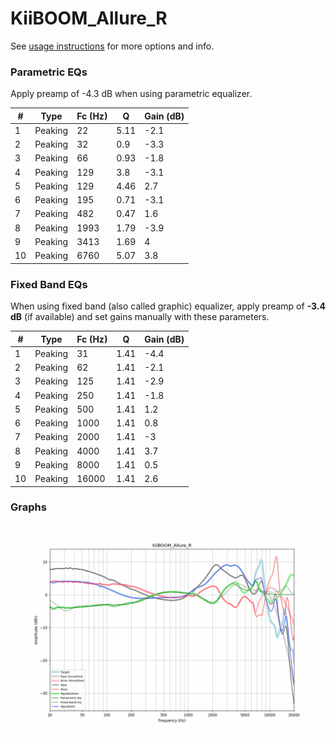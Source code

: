 # KiiBOOM_Allure_R
See [usage instructions](https://github.com/jaakkopasanen/AutoEq#usage) for more options and info.

### Parametric EQs
Apply preamp of -4.3 dB when using parametric equalizer.

|   # | Type    |   Fc (Hz) |    Q |   Gain (dB) |
|-----|---------|-----------|------|-------------|
|   1 | Peaking |        22 | 5.11 |        -2.1 |
|   2 | Peaking |        32 | 0.9  |        -3.3 |
|   3 | Peaking |        66 | 0.93 |        -1.8 |
|   4 | Peaking |       129 | 3.8  |        -3.1 |
|   5 | Peaking |       129 | 4.46 |         2.7 |
|   6 | Peaking |       195 | 0.71 |        -3.1 |
|   7 | Peaking |       482 | 0.47 |         1.6 |
|   8 | Peaking |      1993 | 1.79 |        -3.9 |
|   9 | Peaking |      3413 | 1.69 |         4   |
|  10 | Peaking |      6760 | 5.07 |         3.8 |

### Fixed Band EQs
When using fixed band (also called graphic) equalizer, apply preamp of **-3.4 dB** (if available) and set gains manually with these parameters.

|   # | Type    |   Fc (Hz) |    Q |   Gain (dB) |
|-----|---------|-----------|------|-------------|
|   1 | Peaking |        31 | 1.41 |        -4.4 |
|   2 | Peaking |        62 | 1.41 |        -2.1 |
|   3 | Peaking |       125 | 1.41 |        -2.9 |
|   4 | Peaking |       250 | 1.41 |        -1.8 |
|   5 | Peaking |       500 | 1.41 |         1.2 |
|   6 | Peaking |      1000 | 1.41 |         0.8 |
|   7 | Peaking |      2000 | 1.41 |        -3   |
|   8 | Peaking |      4000 | 1.41 |         3.7 |
|   9 | Peaking |      8000 | 1.41 |         0.5 |
|  10 | Peaking |     16000 | 1.41 |         2.6 |

### Graphs
![](./KiiBOOM_Allure_R.png)
